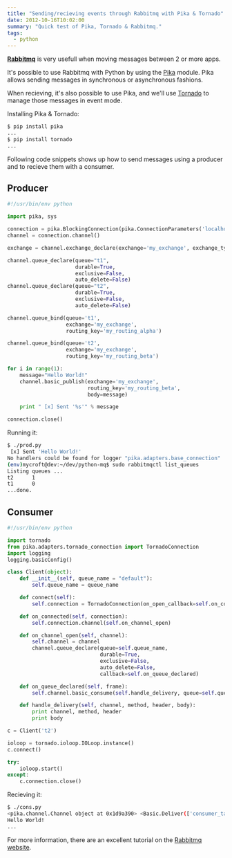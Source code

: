 ```yaml
---
title: "Sending/recieving events through Rabbitmq with Pika & Tornado"
date: 2012-10-16T10:02:00
summary: "Quick test of Pika, Tornado & Rabbitmq."
tags:
  - python
---
```


[**Rabbitmq**](http://www.rabbitmq.com/) is very usefull when moving messages between 2 or more apps.

It's possible to use Rabbitmq with Python by using the [Pika](https://pika.readthedocs.org/en/0.9.13/) module. Pika allows sending messages in synchronous or asynchronous fashions.

When recieving, it's also possible to use Pika, and we'll use [Tornado](http://www.tornadoweb.org/en/stable/) to manage those messages in event mode.


Installing Pika & Tornado:

```sh
$ pip install pika
...
$ pip install tornado
...
```

Following code snippets shows up how to send messages using a producer and to recieve them with a consumer.

Producer
--------

```python
#!/usr/bin/env python

import pika, sys

connection = pika.BlockingConnection(pika.ConnectionParameters('localhost'))
channel = connection.channel()

exchange = channel.exchange_declare(exchange='my_exchange', exchange_type='direct')

channel.queue_declare(queue="t1",
                      durable=True,
                      exclusive=False,
                      auto_delete=False)
channel.queue_declare(queue="t2",
                      durable=True,
                      exclusive=False,
                      auto_delete=False)

channel.queue_bind(queue='t1',
                   exchange='my_exchange',
                   routing_key='my_routing_alpha')

channel.queue_bind(queue='t2',
                   exchange='my_exchange',
                   routing_key='my_routing_beta')

for i in range(1):
    message="Hello World!"
    channel.basic_publish(exchange='my_exchange',
                          routing_key='my_routing_beta',
                          body=message)

    print " [x] Sent '%s'" % message

connection.close()
```

Running it:

```sh
$ ./prod.py
 [x] Sent 'Hello World!'
No handlers could be found for logger "pika.adapters.base_connection"
(env)mycroft@dev:~/dev/python-mq$ sudo rabbitmqctl list_queues
Listing queues ...
t2      1
t1      0
...done.
```

Consumer
--------

```python
#!/usr/bin/env python

import tornado
from pika.adapters.tornado_connection import TornadoConnection
import logging
logging.basicConfig()

class Client(object):
    def __init__(self, queue_name = "default"):
        self.queue_name = queue_name

    def connect(self):
        self.connection = TornadoConnection(on_open_callback=self.on_connected)

    def on_connected(self, connection):
        self.connection.channel(self.on_channel_open)

    def on_channel_open(self, channel):
        self.channel = channel
        channel.queue_declare(queue=self.queue_name,
                              durable=True,
                              exclusive=False,
                              auto_delete=False,
                              callback=self.on_queue_declared)

    def on_queue_declared(self, frame):
        self.channel.basic_consume(self.handle_delivery, queue=self.queue_name)

    def handle_delivery(self, channel, method, header, body):
        print channel, method, header
        print body

c = Client('t2')

ioloop = tornado.ioloop.IOLoop.instance()
c.connect()

try:
    ioloop.start()
except:
    c.connection.close()
```

Recieving it:

```sh
$ ./cons.py
<pika.channel.Channel object at 0x1d9a390> <Basic.Deliver(['consumer_tag=ctag1.0', 'redelivered=False', 'routing_key=my_routing_beta', 'delivery_tag=1', 'exchange=my_exchange'])> <BasicProperties>
Hello World!
...
```

For more information, there are an excellent tutorial on the [Rabbitmq website](http://www.rabbitmq.com/tutorials/tutorial-one-python.html).